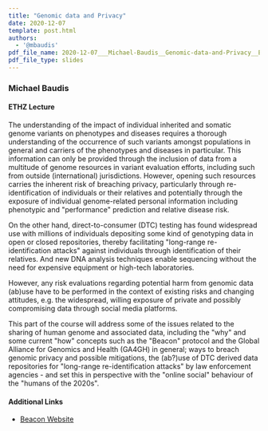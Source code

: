 ```yaml
---
title: "Genomic data and Privacy"
date: 2020-12-07
template: post.html 
authors:
  - '@mbaudis'
pdf_file_name: 2020-12-07___Michael-Baudis__Genomic-data-and-Privacy__ETHZ-551-1299-00L-HS20.pdf
pdf_file_type: slides
---
```


### Michael Baudis
#### ETHZ Lecture

The understanding of the impact of individual inherited and somatic genome variants on phenotypes and diseases requires a thorough understanding of the occurrence of such variants amongst populations in general and carriers of the phenotypes and diseases in particular. This information can only be provided through the inclusion of data from a multitude of genome resources  in variant evaluation efforts, including such from outside (international) jurisdictions. However, opening such resources carries the inherent risk of breaching privacy, particularly through re-identification of individuals or their relatives and potentially through the exposure of individual genome-related personal information including  phenotypic and "performance" prediction and relative disease risk.

<!--more-->

On the other hand, direct-to-consumer (DTC) testing has found widespread use with millions of individuals depositing some kind of genotyping data in open or closed repositories, thereby facilitating "long-range re-identification attacks" against individuals through identification of their relatives. And new DNA analysis techniques enable sequencing without the need for expensive equipment or high-tech laboratories.

However, any risk evaluations regarding potential harm from genomic data (ab)use have to be performed in the context of existing risks and changing attitudes, e.g. the widespread, willing exposure of private and possibly compromising data through social media platforms.

This part of the course will address some of the issues related to the sharing of human genome and associated data, including the "why" and some current "how" concepts such as the "Beacon" protocol and the Global Alliance for Genomics and Health (GA4GH) in general; ways to breach genomic privacy and possible mitigations, the (ab?)use of DTC derived data repositories for "long-range re-identification attacks" by law enforcement agencies - and set this in perspective with the "online social" behaviour of the "humans of the 2020s".



#### Additional Links

* [Beacon Website](http://beacon-project.io)
